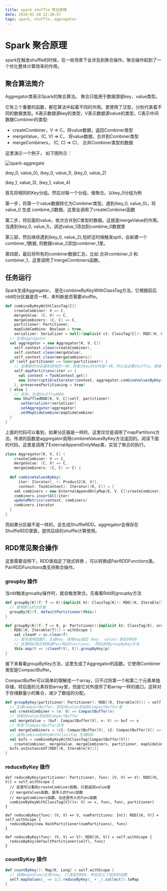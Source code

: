 ```yaml
---
title: spark shuffle 聚合原理
date: 2019-01-28 22:28:57
tags: spark, shuffle, aggregator
---
```


# Spark 聚合原理

spark在触发shuffle的时候，在一些场景下会涉及到聚合操作。聚合操作起到了一个优化整体计算效率的作用。

## 聚合算法简介

Aggregator类表示Spark的聚合算法。 聚合只能用于数据源是key，value类型。

它有三个重要的函数，都在算法中起着不同的作用。里使用了泛型，分别代表着不同的数据类型。K表示数据源key的类型，V表示数据源value的类型，C表示中间数据Combiner的类型:

- createCombiner，V => C，将value数据，返回Combiner类型
- mergeValue，(C, V) => C， 将value数据，合并到Combiner类型
- mergeCombiners， (C, C) => C)， 合并Combiner类型的数据

这里演示一个例子， 如下图所示：

![spark-aggregate](spark-aggregate.svg)

 (key_0, value_0), 	(key_0, value_1), 	(key_0, value_2)

(key_1, value_3),	(key_1, value_4)

首先将相同的Key分组。然后对每一个分组，做聚合。以key_0分组为例

第一步，将第一个value数据转化为Combiner类型。遇到(key_0, value_0)，将value_0 生成 combine_0数据。这里会调用了createCombiner函数

第二步，将后面的value，依次合并到C类型的数据。这就是mergeValue的作用。当遇到(key_0, value_1)，讲述value_1添加到combine_0数据里

第三部，然后继续遇到(key_0, value_2),恰好这时候触发spill，会新建一个combiner_1数据, 将数据value_2添加combiner_1里。

第四部，最后将所有的combiner数据汇总，比如 合并combiner_0 和 combiner_1，这里调用了mergeCombiners函数。

 

## 任务运行

Spark生成Aggregator， 是在combineByKeyWithClassTag方法。它根据前后rdd的分区器是否一样，来判断是否需要shuffle。

```scala
def combineByKeyWithClassTag[C](
    createCombiner: V => C,
    mergeValue: (C, V) => C,
    mergeCombiners: (C, C) => C,
    partitioner: Partitioner,
    mapSideCombine: Boolean = true,
    serializer: Serializer = null)(implicit ct: ClassTag[C]): RDD[(K, C)] = self.withScope {
  // 生成aggregator
  val aggregator = new Aggregator[K, V, C](
    self.context.clean(createCombiner),
    self.context.clean(mergeValue),
    self.context.clean(mergeCombiners))
  if (self.partitioner == Some(partitioner)) {
    // 如果新的分区器和原有的一样，则表示key的分布是一样。所以没必要shuffle，直接调用mapPartitions
    self.mapPartitions(iter => {
      val context = TaskContext.get()
      new InterruptibleIterator(context, aggregator.combineValuesByKey(iter, context))
    }, preservesPartitioning = true)
  } else {
    // 否则，生成ShuffledRDD
    new ShuffledRDD[K, V, C](self, partitioner)
      .setSerializer(serializer)
      .setAggregator(aggregator)
      .setMapSideCombine(mapSideCombine)
  }
}
```

上面的代码可以看到，如果分区器是一样的，这里仅仅是调用了mapPartitions方法。传递的函数是aggregator调用combineValuesByKey方法返回的。阅读下面的代码，这里是调用了ExternalAppendOnlyMap类，实现了聚合的执行。

```scala
class Aggregator[K, V, C] (
    createCombiner: V => C,
    mergeValue: (C, V) => C,
    mergeCombiners: (C, C) => C) {
    
  def combineValuesByKey(
      iter: Iterator[_ <: Product2[K, V]],
      context: TaskContext): Iterator[(K, C)] = {
    val combiners = new ExternalAppendOnlyMap[K, V, C](createCombiner, mergeValue, mergeCombiners)
    combiners.insertAll(iter)
    updateMetrics(context, combiners)
    combiners.iterator
  }
}
```



而如果分区器不是一样的，会生成ShuffleRDD。aggregator会保存在ShuffleRDD里面，提供后续的shuffle计算使用。



## RDD常见聚合操作

这里需要说明下，RDD类指定了隐式转换 ，可以转换成PairRDDFunctions类。PairRDDFunctions类支持聚合操作。

### groupby 操作

当rdd触发groupby操作时，就会触发聚合。先看看Rdd的groupby方法

```scala
def groupBy[K](f: T => K)(implicit kt: ClassTag[K]): RDD[(K, Iterable[T])] = withScope {
  // 使用默认的分区器
  groupBy[K](f, defaultPartitioner(this))
}

def groupBy[K](f: T => K, p: Partitioner)(implicit kt: ClassTag[K], ord: Ordering[K] = null)
  : RDD[(K, Iterable[T])] = withScope {
    val cleanF = sc.clean(f)
    // 首先使用函数f，生成key。调用map返回（key， value）类型的RDD
    // 这里RDD隐式转换成PairRDDFunctions， 然后调用groupByKey方法
    this.map(t => (cleanF(t), t)).groupByKey(p)
}
```

接下来看看groupByKey方法，这里生成了Aggregator的函数。它使用Combiner类型是CompactBuffer。

CompactBuffer可以简单的理解成一个array，只不过将第一个和第二个元素单独存储，将后面的元素存到array里，但是它对外提供了和array一样的接口。这样对于存储数量小的集合，减少了数组的分配。

```scala
def groupByKey(partitioner: Partitioner): RDD[(K, Iterable[V])] = self.withScope {
  // 生成CompactBuffer，然后将value添加到CompactBuffer里
  val createCombiner = (v: V) => CompactBuffer(v)
  // 将新的value添加到CompactBuffer
  val mergeValue = (buf: CompactBuffer[V], v: V) => buf += v
  // 将多个CompactBuffer合并
  val mergeCombiners = (c1: CompactBuffer[V], c2: CompactBuffer[V]) => c1 ++= c2
  // 调用combineByKeyWithClassTag 生成RDD
  val bufs = combineByKeyWithClassTag[CompactBuffer[V]](
    createCombiner, mergeValue, mergeCombiners, partitioner, mapSideCombine = false)
  bufs.asInstanceOf[RDD[(K, Iterable[V])]]
}
```



### reduceByKey 操作

```
def reduceByKey(partitioner: Partitioner, func: (V, V) => V): RDD[(K, V)] = self.withScope {
  // 这里可以看到createCombiner函数，只是返回value值
  // mergeValues函数，是传入的func函数
  // mergeCombiners函数，也还是传入的func函数
  combineByKeyWithClassTag[V]((v: V) => v, func, func, partitioner)
}
 
def reduceByKey(func: (V, V) => V, numPartitions: Int): RDD[(K, V)] = self.withScope {
  reduceByKey(new HashPartitioner(numPartitions), func)
}

def reduceByKey(func: (V, V) => V): RDD[(K, V)] = self.withScope {
  reduceByKey(defaultPartitioner(self), func)
}
```



### countByKey 操作

```scala
def countByKey(): Map[K, Long] = self.withScope {
  // 调用mapValues生成(key, 1)类型的RDD，然后定义了相加的函数
  self.mapValues(_ => 1L).reduceByKey(_ + _).collect().toMap
}
```

